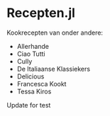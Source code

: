 # Recepten.jl

Kookrecepten van onder andere:
- Allerhande
- Ciao Tutti
- Cully
- De Italiaanse Klassiekers
- Delicious
- Francesca Kookt
- Tessa Kiros

Update for test